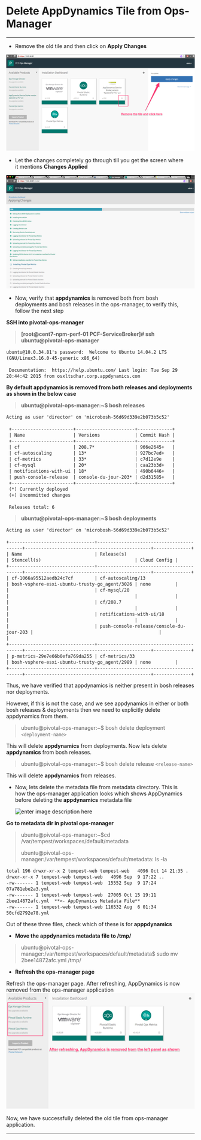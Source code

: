 Delete AppDynamics Tile from Ops-Manager
=================== 
----------
 - Remove the old tile and then click on **Apply Changes**
 
![RemoveOldTile](https://github.com/Appdynamics/PCF-ServiceBroker/blob/master/images/RemoveTile.png)

 - Let the changes completely go through till you get the screen where  
   it mentions **Changes Applied**

![ApplyChanges](https://github.com/Appdynamics/PCF-ServiceBroker/blob/master/images/ApplyChangesOnOpsManager.png)

 - Now, verify that **appdynamics** is removed both from bosh   
   deployments and bosh releases in the ops-manager, to verify this,   
   follow the next step

**SSH into pivotal-ops-manager**

> **[root@cent7-npm-perf-01 PCF-ServiceBroker]# ssh ubuntu@pivotal-ops-manager** 

    ubuntu@10.0.34.81's password:  Welcome to Ubuntu 14.04.2 LTS (GNU/Linux3.16.0-45-generic x86_64)
    
     Documentation:  https://help.ubuntu.com/ Last login: Tue Sep 29 20:44:42 2015 from osxltsdhar.corp.appdynamics.com 


**By default appdynamics is removed from both releases and deployments as shown in the below case**

> **ubuntu@pivotal-ops-manager:~$ bosh releases**

    Acting as user 'director' on 'microbosh-56d69d339e2b073b5c52'
     
     +-----------------------+----------------------+-------------+
     | Name                  | Versions             | Commit Hash |
     +-----------------------+----------------------+-------------+
     | cf                    | 208.7*               | 966e2645+   |
     | cf-autoscaling        | 13*                  | 927bc7ed+   |
     | cf-metrics            | 33*                  | c7d12e9e    |
     | cf-mysql              | 20*                  | caa23b3d+   |
     | notifications-with-ui | 18*                  | 490b6446+   |
     | push-console-release  | console-du-jour-203* | d2d31585+   |
     +-----------------------+----------------------+-------------+
     (*) Currently deployed
     (+) Uncommitted changes
    
     Releases total: 6



> **ubuntu@pivotal-ops-manager:~$ bosh deployments**

    Acting as user 'director' on 'microbosh-56d69d339e2b073b5c52'
    
    +--------------------------------+------------------------------------------+-----------------------------------------------+--------------+
    | Name                           | Release(s)                               | Stemcell(s)                                   | Cloud Config |
    +--------------------------------+------------------------------------------+-----------------------------------------------+--------------+
    | cf-1066a95512aedb24c7cf        | cf-autoscaling/13                        | bosh-vsphere-esxi-ubuntu-trusty-go_agent/3026 | none         |
    |                                | cf-mysql/20                              |                                               |              |
    |                                | cf/208.7                                 |                                               |              |
    |                                | notifications-with-ui/18                 |                                               |              |
    |                                | push-console-release/console-du-jour-203 |                                               |              |
    +--------------------------------+------------------------------------------+-----------------------------------------------+--------------+
    | p-metrics-29e7e66b0efa769da255 | cf-metrics/33                            | bosh-vsphere-esxi-ubuntu-trusty-go_agent/2989 | none         |
    +--------------------------------+------------------------------------------+-----------------------------------------------+--------------+


Thus, we have verified that appdynamics is neither present in bosh releases nor deployments.



However, if this is not the case, and we see appdynamics in either or both bosh releases & deployments then we need to explicitly delete appdynamics from them.

> ubuntu@pivotal-ops-manager:~$ bosh delete deployment `<deployment-name>`

This will delete **appdynamics** from deployments. Now lets delete **appdynamics** from bosh releases.

> ubuntu@pivotal-ops-manager:~$ bosh delete release `<release-name>`

This will delete **appdynamics** from releases.


 - Now, lets delete the metadata file from metadata directory. This is  
   how the ops-manager application looks which shows AppDynamics before 
   deleting the **appdynamics** metadata file
   
   ![enter image description
   here](https://github.com/Appdynamics/PCF-ServiceBroker/blob/master/images/BeforeRefresh.png)

**Go to metadata dir in pivotal ops-manager**

> ubuntu@pivotal-ops-manager:~$cd /var/tempest/workspaces/default/metadata
> 
> 
> ubuntu@pivotal-ops-manager:/var/tempest/workspaces/default/metadata: ls -la

    total 196 drwxr-xr-x 2 tempest-web tempest-web   4096 Oct 14 21:35 . drwxr-xr-x 7 tempest-web tempest-web   4096 Sep  9 17:22 ..
    -rw------- 1 tempest-web tempest-web  15552 Sep  9 17:24 07a781ebe2a3.yml
    -rw------- 1 tempest-web tempest-web  27005 Oct 15 19:11 2bee14872afc.yml  **<- AppDynamics Metadata File**
    -rw------- 1 tempest-web tempest-web 116532 Aug  6 01:34 50cfd2792e78.yml

Out of these three files, check which of these is for **apppdynamics**

 - **Move the appdynamics metadata file to /tmp/**

> ubuntu@pivotal-ops-manager:/var/tempest/workspaces/default/metadata$ sudo mv 2bee14872afc.yml /tmp/

 - **Refresh the ops-manager page**

Refresh the ops-manager page. After refreshing, AppDynamics is now removed from the ops-manager application
![enter image description here](https://github.com/Appdynamics/PCF-ServiceBroker/blob/master/images/RemovedLeftPanel.png)

Now, we have successfully deleted the old tile from ops-manager application.

----------
